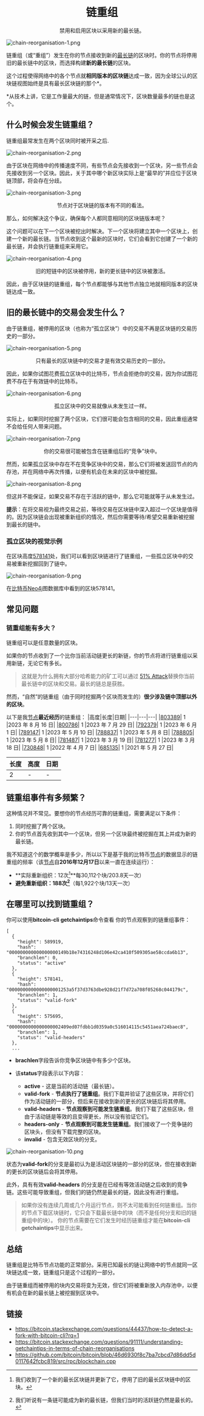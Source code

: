 # <center>链重组</center>
<center>禁用和启用区块以采用新的最长链。</center>

![chain-reorganisation-1.png](img/chain-reorganisation-1%20(1).png)

链重组（或“重组”）发生在你的节点接收到新的[最长链](../longest-chain/longest-chain.md)的区块时。你的节点将停用旧的最长链中的区块，而选择构建**新的最长链**的区块。

这个过程使得网络中的各个节点就**相同版本的区块链**达成一致，因为全球公认的区块链视图始终是具有最长区块链的那个*。

*从技术上讲，它是工作量最大的链，但是通常情况下，区块数量最多的链也是这个。

## 什么时候会发生链重组？

链重组最常发生在两个区块同时被开采之后.

![chain-reorganisation-2.png](img/chain-reorganisation-2%20(1).png)

由于区块在网络中的传播速度不同，有些节点会先接收到一个区块，另一些节点会先接收到另一个区块。因此，关于其中哪个新区块实际上是“最早的”并应位于区块链顶部，将会存在分歧。

![chain-reorganisation-3.png](img/chain-reorganisation-3%20(1).png)

<center>节点对于区块链的版本有不同的看法。</center>

那么，如何解决这个争议，确保每个人都同意相同的区块链版本呢？

这个问题可以在下一个区块被挖出时解决。下一个区块将建立其中一个区块上，创建一个新的最长链。当节点收到这个最新的区块时，它们会看到它创建了一个新的最长链，并会执行链重组来采用它。

![chain-reorganisation-4.png](img/chain-reorganisation-4%20(1).png)

<center>旧的短链中的区块被停用，新的更长链中的区块被激活。</center>

因此，由于区块链的链重组，每个节点都能够与其他节点独立地就相同版本的区块链达成一致。

## 旧的最长链中的交易会发生什么？

由于链重组，被停用的区块（也称为“孤立区块”）中的交易不再是区块链的交易历史的一部分。

![chain-reorganisation-5.png](img/chain-reorganisation-5%20(1).png)

<center>只有最长的区块链中的交易才是有效交易历史的一部分。</center>

因此，如果你试图花费孤立区块中的比特币，节点会拒绝你的交易，因为你试图花费不存在于有效链中的比特币。

![chain-reorganisation-6.png](img/chain-reorganisation-6%20(1).png)

<center>孤立区块中的交易就像从未发生过一样。</center>

实际上，如果同时挖掘了两个区块，它们很可能会包含相同的交易，因此重组通常不会给任何人带来问题。

![chain-reorganisation-7.png](img/chain-reorganisation-7%20(1).png)

<center>你的交易很可能被包含在链重组后的“竞争”块中。</center>

然而，如果孤立区块中存在不在竞争区块中的交易，那么它们将被发送回节点的内存池，并在网络中再次传播，以便有机会在未来的区块中被挖掘。

![chain-reorganisation-8.png](img/chain-reorganisation-8%20(1).png)

但这并不能保证，如果交易不存在于活跃的链中，那么它可能就等于从未发生过。

**提示**：在将交易视为最终交易之前，等待交易在区块链中深入超过一个区块是值得的。因为区块链会出现被重新组织的情况，然后你需要等待/希望交易重新被挖掘到最长的链中。

### 孤立区块的视觉示例
在区块高度[578141](https://learnmeabitcoin.com/explorer/blockchain/578141)处，我们可以看到区块链进行了链重组，一些孤立区块中的交易被重新挖掘回到了链中。

![chain-reorganisation-9.png](img/chain-reorganisation-9.png)

在[比特币Neo4j](../../../Neo4j/Neo4j.md)图数据库中看到的区块578141。

## 常见问题

### 链重组能有多大？

链重组可以是任意数量的区块。

如果你的节点收到了一个比你当前活动链更长的新链，你的节点将进行链重组以采用新链，无论它有多长。

>这就是为什么拥有大部分哈希能力的矿工可以通过 [51% Attack](../51-attack/51-attack.md)替换你当前最长链中的区块和交易。最长的链总是获胜。

然而，“自然”的链重组（由于同时挖掘两个区块而发生的）**很少涉及链中顶部以外的区块**。

以下是我[节点](https://learnmeabitcoin.com/explorer)**最近经历**的链重组：
|高度|长度|日期|
|---|---|---|
|[803389](https://learnmeabitcoin.com/explorer/blockchain/803389)|	1	|2023 年 8 月 16 日|
|[800786](https://learnmeabitcoin.com/explorer/blockchain/800786)|	1	|2023 年 7 月 29 日|
|[792379](https://learnmeabitcoin.com/explorer/blockchain/792379)|	1	|2023 年 6 月 1 日|
|[789147](https://learnmeabitcoin.com/explorer/blockchain/789147)|	1	|2023 年 5 月 10 日|
|[788837](https://learnmeabitcoin.com/explorer/blockchain/788837)|	1	|2023 年 5 月 8 日|
|[788805](https://learnmeabitcoin.com/explorer/blockchain/788805)|  1	|2023 年 5 月 8 日|
|[781487](https://learnmeabitcoin.com/explorer/blockchain/781487)|	1	|2023 年 3 月 19 日|
|[781277](https://learnmeabitcoin.com/explorer/blockchain/781277)|	1	|2023 年 3 月 18 日|
|[730848](https://learnmeabitcoin.com/explorer/blockchain/730848)|	1	|2022 年 4 月 7 日|
|[685135](https://learnmeabitcoin.com/explorer/blockchain/685135)|	1	|2021 年 5 月 27 日|

|长度	|高度	|日期|
|---|---|---|
|2| -|-|

## 链重组事件有多频繁？

这种情况并不常见。要想你的节点经历可靠的链重组，需要满足以下条件：

1. 同时挖掘了两个区块。
2. 你的节点首先收到其中一个区块，但另一个区块最终被挖掘在其上并成为新的最长链。

我不知道这个的数学概率是多少，所以以下是基于我的比特币[节点](https://learnmeabitcoin.com/explorer)的数据显示的链重组的频率（该[节点](https://learnmeabitcoin.com/explorer)自**2016年12月17日**以来一直在连续运行）：

* **实际重新组织：12次[^1]**每30,112个块/203.8天一次）
* **避免重新组织：188次[^2]**（每1,922个块/13天一次）
  
## 在哪里可以找到链重组？
你可以使用**bitcoin-cli getchaintips**命令查看 你的节点观察到的链重组事件：
```
[
  {
    "height": 589919,
    "hash": "000000000000000000149b18e74316248d106e42ca410f509305ae58ccda6b13",
    "branchlen": 0,
    "status": "active"
  },
  {
    "height": 578141,
    "hash": "0000000000000000001253a5f37d3763dbe928d21f7d72a708f05268c044179c",
    "branchlen": 1,
    "status": "valid-fork"
  },
  {
    "height": 575695,
    "hash": "0000000000000000002409ed07fdbb1d0359a0c516014115c5451aea724baec8",
    "branchlen": 1,
    "status": "valid-headers"
  },
  ...
```

* **brachlen**字段告诉你竞争区块链中有多少个区块。

* 该**status**字段表示以下内容：
    * **active** - 这是当前的活动链（最长链）。
    * **valid-fork** - **节点执行了链重组**。我们下载并验证了这些区块，并将它们作为活动链的一部分，但后来在接收到新的更长的区块链后将其停用。
    * **valid-headers** - **节点观察到可能发生链重组**。我们下载了这些区块，但由于活动链是等效的且变得更长，所以没有验证它们。
    * **headers-only** - **节点观察到可能发生链重组**。我们接收了一个竞争链的区块头，但没有下载完整的区块。
    * **invalid** - 包含无效区块的分支。
    
![chain-reorganisation-10.png](img/chain-reorganisation-10%20(1).png)

状态为**valid-fork**的分支是最初认为是活动区块链的一部分的区块，但在接收到新的更长的区块链后会将其停用。

此外，具有有效**valid-headers** 的分支是在已经有等效活动链之后收到的竞争链。这些可能导致重组，但我们的链仍然是最长的链，因此没有进行重组。

>如果你没有连续几周或几个月运行节点，则不太可能看到任何链重组。当你的节点下载区块链时，它只会下载最长链中的块（而不是任何分支和旧的链重组中的块）。 你的节点需要在它们发生时经历链重组才能在**bitcoin-cli getchaintips**中显示出来。

## 总结
链重组是比特币节点功能的正常部分。采用已知最长的链让网络中的节点就同一区块链达成一致，链重组只是这个过程的一部分。

由于链重组而被停用的块内交易将变为无效，但它们将被重新放入内存池中，以便有机会在新的最长链上被挖掘到区块中。

## 链接
*  https://bitcoin.stackexchange.com/questions/44437/how-to-detect-a-fork-with-bitcoin-cli?rq=1
*  https://bitcoin.stackexchange.com/questions/91111/understanding-getchaintips-in-terms-of-chain-reorganisations
*  https://github.com/bitcoin/bitcoin/blob/46d6930f8c7ba7cbcd7d86dd5d0117642fcbc819/src/rpc/blockchain.cpp


[^1]:我们收到了一个新的最长区块链并更新了它，停用了旧的最长区块链中的区块。
[^2]:我们听说有一条链可能成为新的最长链，但我们当时的活跃链仍然是最长的。